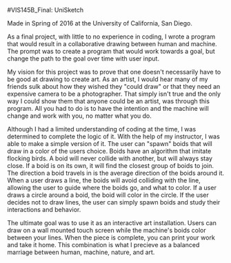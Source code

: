 #VIS145B_Final: UniSketch

Made in Spring of 2016 at the University of California, San Diego.

As a final project, with little to no experience in coding, I wrote a program that would result in a collaborative drawing between human and machine. The prompt was to create a program that would work towards a goal, but change the path to the goal over time with user input.

My vision for this project was to prove that one doesn't necessarily have to be good at drawing to create art. As an artist, I would hear many of my friends sulk about how they wished they "could draw" or that they need an expensive camera to be a photographer. That simply isn't true and the only way I could show them that anyone could be an artist, was through this program. All you had to do is to have the intention and the machine will change and work with you, no matter what you do.

Although I had a limited understanding of coding at the time, I was determined to complete the logic of it. With the help of my instructor, I was able to make a simple version of it. The user can "spawn" boids that will draw in a color of the users choice. Boids have an algorithm that imitate flocking birds. A boid will never collide with another, but will always stay close. If a boid is on its own, it will find the closest group of boids to join. The direction a boid travels in is the average direction of the boids around it. When a user draws a line, the boids will avoid colliding with the line, allowing the user to guide where the boids go, and what to color. If a user draws a circle around a boid, the boid will color in the circle. If the user decides not to draw lines, the user can simply spawn boids and study their interactions and behavior.

The ultimate goal was to use it as an interactive art installation. Users can draw on a wall mounted touch screen while the machine's boids color between your lines. When the piece is complete, you can print your work and take it home. This combination is what I precieve as a balanced marriage between human, machine, nature, and art.
